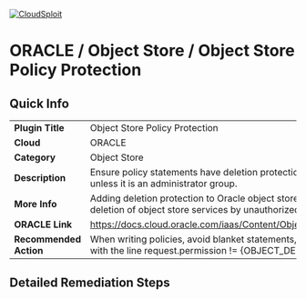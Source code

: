 [![CloudSploit](https://cloudsploit.com/img/logo-new-big-text-100.png "CloudSploit")](https://cloudsploit.com)

# ORACLE / Object Store / Object Store Policy Protection

## Quick Info

| | |
|-|-|
| **Plugin Title** | Object Store Policy Protection |
| **Cloud** | ORACLE |
| **Category** | Object Store |
| **Description** | Ensure policy statements have deletion protection for object store services unless it is an administrator group. |
| **More Info** | Adding deletion protection to Oracle object store policies mitigates unintended deletion of object store services by unauthorized users or groups. |
| **ORACLE Link** | https://docs.cloud.oracle.com/iaas/Content/Object/Tasks/managingobjects.htm |
| **Recommended Action** | When writing policies, avoid blanket statements, and add a where statement with the line request.permission != {OBJECT_DELETE, BUCKET_DELETE} . |

## Detailed Remediation Steps

